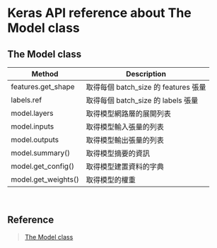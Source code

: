 # Keras API reference about The Model class
## The Model class 
| Method | Description |
| --- | --- |
| features.get_shape | 取得每個 batch_size 的 features 張量 |
| labels.ref | 取得每個 batch_size 的 labels 張量 |
| model.layers | 取得模型網路層的展開列表 |
| model.inputs | 取得模型輸入張量的列表 |
| model.outputs | 取得模型輸出張量的列表 |
| model.summary() | 取得模型摘要的資訊 |
| model.get_config() | 取得模型建置資料的字典 |
| model.get_weights() | 取得模型的權重 |

<br>

## Reference
> [The Model class](https://keras.io/api/models/model/)
